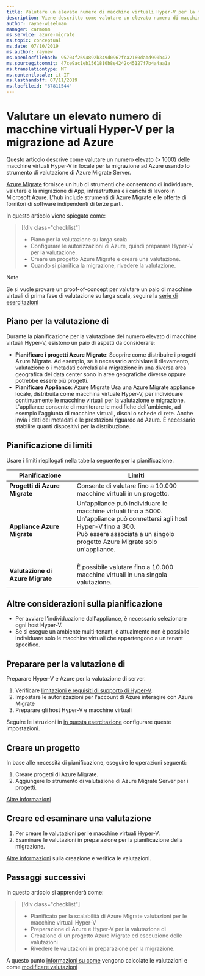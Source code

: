 ```yaml
---
title: Valutare un elevato numero di macchine virtuali Hyper-V per la migrazione ad Azure con Azure Migrate | Microsoft Docs
description: Viene descritto come valutare un elevato numero di macchine virtuali Hyper-V per la migrazione ad Azure tramite il servizio Azure Migrate.
author: rayne-wiselman
manager: carmonm
ms.service: azure-migrate
ms.topic: conceptual
ms.date: 07/10/2019
ms.author: raynew
ms.openlocfilehash: 95704f2694892b349d0967fca2160dabd990b472
ms.sourcegitcommit: 47ce9ac1eb1561810b8e4242c45127f7b4a4aa1a
ms.translationtype: MT
ms.contentlocale: it-IT
ms.lasthandoff: 07/11/2019
ms.locfileid: "67811544"
---
```

# <a name="assess-large-numbers-of-hyper-v-vms-for-migration-to-azure"></a>Valutare un elevato numero di macchine virtuali Hyper-V per la migrazione ad Azure

Questo articolo descrive come valutare un numero elevato (> 1000) delle macchine virtuali Hyper-V in locale per la migrazione ad Azure usando lo strumento di valutazione di Azure Migrate Server.

[Azure Migrate](migrate-services-overview.md) fornisce un hub di strumenti che consentono di individuare, valutare e la migrazione di App, infrastruttura e i carichi di lavoro in Microsoft Azure. L'hub include strumenti di Azure Migrate e le offerte di fornitori di software indipendenti di terze parti. 


In questo articolo viene spiegato come:
> [!div class="checklist"]
> * Piano per la valutazione su larga scala.
> * Configurare le autorizzazioni di Azure, quindi preparare Hyper-V per la valutazione.
> * Creare un progetto Azure Migrate e creare una valutazione.
> * Quando si pianifica la migrazione, rivedere la valutazione.


> [!NOTE]
> Se si vuole provare un proof-of-concept per valutare un paio di macchine virtuali di prima fase di valutazione su larga scala, seguire la [serie di esercitazioni](tutorial-prepare-hyper-v.md)

## <a name="plan-for-assessment"></a>Piano per la valutazione di

Durante la pianificazione per la valutazione del numero elevato di macchine virtuali Hyper-V, esistono un paio di aspetti da considerare:

- **Pianificare i progetti Azure Migrate**: Scoprire come distribuire i progetti Azure Migrate. Ad esempio, se è necessario archiviare il rilevamento, valutazione o i metadati correlati alla migrazione in una diversa area geografica dei data center sono in aree geografiche diverse oppure potrebbe essere più progetti.
- **Pianificare Appliance**: Azure Migrate Usa una Azure Migrate appliance locale, distribuita come macchina virtuale Hyper-V, per individuare continuamente le macchine virtuali per la valutazione e migrazione. L'appliance consente di monitorare le modifiche dell'ambiente, ad esempio l'aggiunta di macchine virtuali, dischi o schede di rete. Anche invia i dati dei metadati e le prestazioni riguardo ad Azure. È necessario stabilire quanti dispositivi per la distribuzione.


## <a name="planning-limits"></a>Pianificazione di limiti
 
Usare i limiti riepilogati nella tabella seguente per la pianificazione.

**Pianificazione** | **Limiti**
--- | --- 
**Progetti di Azure Migrate** | Consente di valutare fino a 10.000 macchine virtuali in un progetto.
**Appliance Azure Migrate** | Un'appliance può individuare le macchine virtuali fino a 5000.<br/> Un'appliance può connettersi agli host Hyper-V fino a 300.<br/> Può essere associata a un singolo progetto Azure Migrate solo un'appliance.<br/><br/> 
**Valutazione di Azure Migrate** | È possibile valutare fino a 10.000 macchine virtuali in una singola valutazione.



## <a name="other-planning-considerations"></a>Altre considerazioni sulla pianificazione

- Per avviare l'individuazione dall'appliance, è necessario selezionare ogni host Hyper-V. 
- Se si esegue un ambiente multi-tenant, è attualmente non è possibile individuare solo le macchine virtuali che appartengono a un tenant specifico. 

## <a name="prepare-for-assessment"></a>Preparare per la valutazione di

Preparare Hyper-V e Azure per la valutazione di server. 

1. Verificare [limitazioni e requisiti di supporto di Hyper-V](migrate-support-matrix-hyper-v.md).
2. Impostare le autorizzazioni per l'account di Azure interagire con Azure Migrate
3. Preparare gli host Hyper-V e macchine virtuali

Seguire le istruzioni in [in questa esercitazione](tutorial-prepare-hyper-v.md) configurare queste impostazioni.

## <a name="create-a-project"></a>Creare un progetto

In base alle necessità di pianificazione, eseguire le operazioni seguenti:

1. Creare progetti di Azure Migrate.
2. Aggiungere lo strumento di valutazione di Azure Migrate Server per i progetti.

[Altre informazioni](how-to-add-tool-first-time.md)

## <a name="create-and-review-an-assessment"></a>Creare ed esaminare una valutazione

1. Per creare le valutazioni per le macchine virtuali Hyper-V.
1. Esaminare le valutazioni in preparazione per la pianificazione della migrazione.

[Altre informazioni](tutorial-assess-hyper-v.md) sulla creazione e verifica le valutazioni.
    

## <a name="next-steps"></a>Passaggi successivi

In questo articolo si apprenderà come:
 
> [!div class="checklist"] 
> * Pianificato per la scalabilità di Azure Migrate valutazioni per le macchine virtuali Hyper-V
> * Preparazione di Azure e Hyper-V per la valutazione di
> * Creazione di un progetto Azure Migrate ed esecuzione delle valutazioni
> * Rivedere le valutazioni in preparazione per la migrazione.

A questo punto [informazioni su come](concepts-assessment-calculation.md) vengono calcolate le valutazioni e come [modificare valutazioni](how-to-modify-assessment.md)
